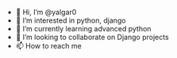 - 👋 Hi, I’m @yalgar0
- 👀 I’m interested in python, django
- 🌱 I’m currently learning advanced python
- 💞️ I’m looking to collaborate on Django projects
- 📫 How to reach me 

<!---
yalgar0/yalgar0 is a ✨ special ✨ repository because its `README.md` (this file) appears on your GitHub profile.
You can click the Preview link to take a look at your changes.
--->
